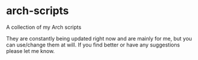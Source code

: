 # arch-scripts
A collection of my Arch scripts

They are constantly being updated right now and are mainly for me, but you can use/change them at will.  If you find better or have any suggestions please let me know.
